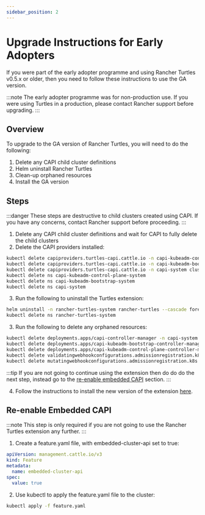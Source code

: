 ```yaml
---
sidebar_position: 2
---
```


# Upgrade Instructions for Early Adopters

If you were part of the early adopter programme and using Rancher Turtles v0.5.x or older, then you need to follow these instructions to use the GA version.

:::note
The early adopter programme was for non-production use. If you were using Turtles in a production, please contact Rancher support before upgrading.
:::

## Overview

To upgrade to the GA version of Rancher Turtles, you will need to do the following:

1. Delete any CAPI child cluster definitions
2. Helm uninstall Rancher Turtles
3. Clean-up orphaned resources
4. Install the GA version

## Steps

:::danger
These steps are destructive to child clusters created using CAPI. If you have any concerns, contact Rancher support before proceeding.
:::

1. Delete any CAPI child cluster definitions and wait for CAPI to fully delete the child clusters
2. Delete the CAPI providers installed:

```bash
kubectl delete capiproviders.turtles-capi.cattle.io -n capi-kubeadm-control-plane-system kubeadm-control-plane
kubectl delete capiproviders.turtles-capi.cattle.io -n capi-kubeadm-bootstrap-system kubeadm-bootstrap
kubectl delete capiproviders.turtles-capi.cattle.io -n capi-system cluster-api
kubectl delete ns capi-kubeadm-control-plane-system
kubectl delete ns capi-kubeadm-bootstrap-system
kubectl delete ns capi-system
```

3. Run the following to uninstall the Turtles extension:

```bash
helm uninstall -n rancher-turtles-system rancher-turtles --cascade foreground --wait
kubectl delete ns rancher-turtles-system
```

3. Run the following to delete any orphaned resources:

```bash
kubectl delete deployments.apps/capi-controller-manager -n capi-system --ignore-not-found=true
kubectl delete deployments.apps/capi-kubeadm-bootstrap-controller-manager -n capi-kubeadm-bootstrap-system --ignore-not-found=true
kubectl delete deployments.apps/capi-kubeadm-control-plane-controller-manager -n capi-kubeadm-control-plane-system --ignore-not-found=true
kubectl delete validatingwebhookconfigurations.admissionregistration.k8s.io capi-validating-webhook-configuration capi-kubeadm-bootstrap-validating-webhook-configuration capi-kubeadm-control-plane-validating-webhook-configuration --ignore-not-found=true
kubectl delete mutatingwebhookconfigurations.admissionregistration.k8s.io capi-mutating-webhook-configuration capi-kubeadm-bootstrap-mutating-webhook-configuration capi-kubeadm-control-plane-mutating-webhook-configuration --ignore-not-found=true
```

:::tip
If you are not going to continue using the extension then do do do the next step, instead go to the [re-enable embedded CAPI](#re-enable-embedded-capi) section.
:::

4. Follow the instructions to install the new version of the extension [here](../getting-started/install-rancher-turtles/using_rancher_dashboard.md).

## Re-enable Embedded CAPI

:::note
This step is only required if you are not going to use the Rancher Turtles extension any further.
:::

1. Create a feature.yaml file, with embedded-cluster-api set to true:

```yaml
apiVersion: management.cattle.io/v3
kind: Feature
metadata:
  name: embedded-cluster-api
spec:
  value: true
```

2. Use kubectl to apply the feature.yaml file to the cluster:

```bash
kubectl apply -f feature.yaml
```
